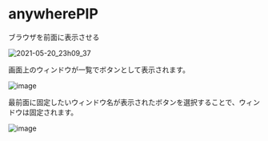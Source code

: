 # anywherePIP
ブラウザを前面に表示させる

![2021-05-20_23h09_37](https://user-images.githubusercontent.com/15795655/118993465-80c22a80-b9c0-11eb-89cc-14905ba093e4.png)

画面上のウィンドウが一覧でボタンとして表示されます。

![image](https://user-images.githubusercontent.com/15795655/118993990-ed3d2980-b9c0-11eb-8e81-656d9ed4bd34.png)

最前面に固定したいウィンドウ名が表示されたボタンを選択することで、ウィンドウは固定されます。

![image](https://user-images.githubusercontent.com/15795655/118994389-40af7780-b9c1-11eb-8e86-59c5e57c1c90.png)
